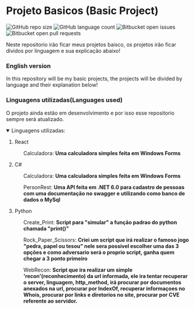 # Projeto Basicos (Basic Project)

<!---Esses são exemplos. Veja https://shields.io para outras pessoas ou para personalizar este conjunto de escudos. Você pode querer incluir dependências, status do projeto e informações de licença aqui--->

![GitHub repo size](https://img.shields.io/github/repo-size/iuricode/README-template?style=for-the-badge)
![GitHub language count](https://img.shields.io/github/languages/count/iuricode/README-template?style=for-the-badge)
![Bitbucket open issues](https://img.shields.io/bitbucket/issues/iuricode/README-template?style=for-the-badge)
![Bitbucket open pull requests](https://img.shields.io/bitbucket/pr-raw/iuricode/README-template?style=for-the-badge)

<p>Neste repositorio irão ficar meus projetos baisco, os projetos irão ficar dividos por linguagem e sua explicação abaixo!</p>

### English version
<p>In this repository will be my basic projects, the projects will be divided by language and their explanation below!</p>

### Linguagens utilizadas(Languages used)
O projeto ainda estão em desenvolvimento e por isso esse repositorio sempre será atualizado.

<details open="open">
  <summary>Linguagens utilizadas:</summary>
  <ol>
    <li>
      <p>React</p>
      <ul>
        <li<p>Calculadora: <strong>Uma calculadora simples feita em Windows Forms</strong></p></li>
      </ul>
    </li>
    <li>
      <p>C#</p>
      <ul>
        <li<p>Calculadora: <strong>Uma calculadora simples feita em Windows Forms</strong></p></li>
      </ul>
      <ul>
        <li<p>PersonRest: <strong>Uma API feita em .NET 6.0 para cadastro de pessoas com uma documentação no swagger e utilizando como banco de dados o MySql</strong></p></li>
      </ul>
    </li>
    <li>
      <p>Python</p>
      <ul>
        <li<p>Create_Print: <strong>Script para "simular" a função padrao do python chamada "print()"</strong></p></li>
      </ul>
      <ul>
        <li<p>Rock_Paper_Scissors: <strong>Criei um script que irá realizar o famoso jogo "pedra, papel ou tesou" nele sera possivel escolher uma das 3 opções e como adversario será o proprio script, ganha quem chegar a 3 ponto primeiro </strong></p></li>
      </ul>
      <ul>
        <li<p>WebRecon: <strong>Script que ira realizar um simple 'recon'(reconhecimento) da url informada, ele ira tentar recuperar o server, linguagem, http_method, irá procurar por documentos anexados na url, procurar por IndexOf, recuperar informaçoes no Whois, procurar por links e diretorios no site, procurar por CVE referente ao servidor.</strong></p></li>
      </ul>
    </li>
  </ol>
</details>



